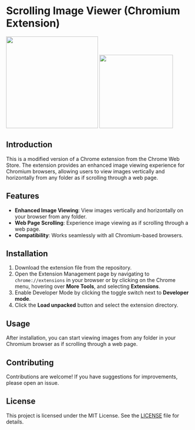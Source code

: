 # Scrolling Image Viewer (Chromium Extension)

<img height="250" src="https://github.com/AbdulDevHub/Image-Viewer/blob/main/images/Screenshot%201.png?raw=true">
<img height="200" src="https://github.com/AbdulDevHub/Image-Viewer/blob/main/images/Screenshot%202.png?raw=true">

## Introduction

This is a modified version of a Chrome extension from the Chrome Web Store. The extension provides an enhanced image viewing experience for Chromium browsers, allowing users to view images vertically and horizontally from any folder as if scrolling through a web page.

## Features

- **Enhanced Image Viewing**: View images vertically and horizontally on your browser from any folder.
- **Web Page Scrolling**: Experience image viewing as if scrolling through a web page.
- **Compatibility**: Works seamlessly with all Chromium-based browsers.

## Installation

1. Download the extension file from the repository.
2. Open the Extension Management page by navigating to `chrome://extensions` in your browser or by clicking on the Chrome menu, hovering over **More Tools**, and selecting **Extensions**.
3. Enable Developer Mode by clicking the toggle switch next to **Developer mode**.
4. Click the **Load unpacked** button and select the extension directory.

## Usage

After installation, you can start viewing images from any folder in your Chromium browser as if scrolling through a web page.

## Contributing

Contributions are welcome! If you have suggestions for improvements, please open an issue.

## License

This project is licensed under the MIT License. See the [LICENSE](LICENSE) file for details.

<br>
